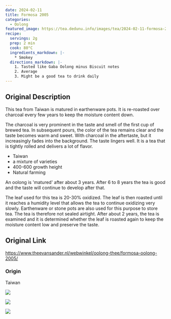 ```yaml
---
date: 2024-02-11
title: Formosa 2005
categories:
  - Oolong
featured_image: https://tea.dedunu.info/images/tea/2024-02-11-formosa-2005-1.jpg
recipe:
  servings: 2g
  prep: 2 min
  cook: 80°C
  ingredients_markdown: |-
    * Smokey
  directions_markdown: |-
    1. Tasted like Gaba Oolong minus Biscuit notes
    2. Average
    3. Might be a good tea to drink daily
---
```


## Original Description

This tea from Taiwan is matured in earthenware pots. It is re-roasted over charcoal every few years to keep the moisture content down.

The charcoal is very prominent in the taste and smell of the first cup of brewed tea. In subsequent pours, the color of the tea remains clear and the taste becomes warm and sweet. With charcoal in the aftertaste, but it increasingly fades into the background. The taste lingers well. It is a tea that is tightly rolled and delivers a lot of flavor.

- Taiwan
- a mixture of varieties
- 400-600 growth height
- Natural farming

An oolong is 'matured' after about 3 years. After 6 to 8 years the tea is good and the taste will continue to develop after that.

The leaf used for this tea is 20-30% oxidized. The leaf is then roasted until it reaches a humidity level that allows the tea to continue oxidizing very slowly. Earthenware or stone pots are also used for this purpose to store tea. The tea is therefore not sealed airtight. After about 2 years, the tea is examined and it is determined whether the leaf is roasted again to keep the moisture content low and preserve the taste.

## Original Link

<https://www.theevansander.nl/webwinkel/oolong-thee/formosa-oolong-2005/>

### Origin 

Taiwan

![](https://tea.dedunu.info/images/tea/2024-02-11-formosa-2005-2.jpg)

![](https://tea.dedunu.info/images/tea/2024-02-11-formosa-2005-3.jpg)

![](https://tea.dedunu.info/images/tea/2024-02-11-formosa-2005-4.jpg)
